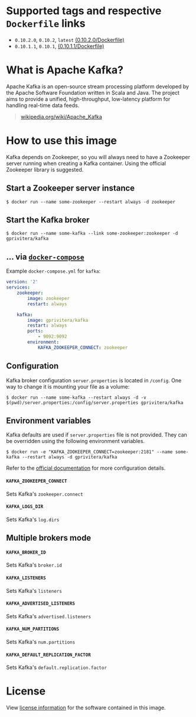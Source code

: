# Supported tags and respective `Dockerfile` links

* `0.10.2.0`, `0.10.2`, `latest` [(0.10.2.0/Dockerfile)](https://github.com/gprivitera/kafka-docker/blob/master/0.10.2.0/Dockerfile)
* `0.10.1.1`, `0.10.1`, [(0.10.1.1/Dockerfile)](https://github.com/gprivitera/kafka-docker/blob/master/0.10.1.1/Dockerfile)

# What is Apache Kafka?

Apache Kafka is an open-source stream processing platform developed by the Apache Software Foundation written in Scala and Java. The project aims to provide a unified, high-throughput, low-latency platform for handling real-time data feeds.

> [wikipedia.org/wiki/Apache_Kafka](https://en.wikipedia.org/wiki/Apache_Kafka)

# How to use this image

Kafka depends on Zookeeper, so you will always need to have a Zookeeper server running when creating a Kafka container.
Using the official Zookeeper library is suggested.

## Start a Zookeeper server instance

	$ docker run --name some-zookeeper --restart always -d zookeeper

## Start the Kafka broker

	$ docker run --name some-kafka --link some-zookeeper:zookeeper -d gprivitera/kafka

## ... via [`docker-compose`](https://github.com/docker/compose)

Example `docker-compose.yml` for `kafka`:

```yaml
version: '2'
services:
    zookeeper:
        image: zookeeper
        restart: always

    kafka:
        image: gprivitera/kafka
        restart: always
        ports:
            - 9092:9092
        environment:
            KAFKA_ZOOKEEPER_CONNECT: zookeeper

```

## Configuration

Kafka broker configuration `server.properties` is located in `/config`. One way to change it is mounting your file as a volume:

	$ docker run --name some-kafka --restart always -d -v $(pwd)/server.properties:/config/server.properties gprivitera/kafka

## Environment variables

Kafka defaults are used if `server.properties` file is not provided. They can be overridden using the following environment variables.

    $ docker run -e "KAFKA_ZOOKEEPER_CONNECT=zookeeper:2181" --name some-kafka --restart always -d gprivitera/kafka

Refer to the [official documentation](https://kafka.apache.org/documentation/) for more configuration details.

#### `KAFKA_ZOOKEEPER_CONNECT`

Sets Kafka's `zookeeper.connect`

#### `KAFKA_LOGS_DIR`

Sets Kafka's `log.dirs`

## Multiple brokers mode

#### `KAFKA_BROKER_ID`

Sets Kafka's `broker.id`

#### `KAFKA_LISTENERS`

Sets Kafka's `listeners`

#### `KAFKA_ADVERTISED_LISTENERS`

Sets Kafka's `advertised.listeners`

#### `KAFKA_NUM_PARTITIONS`

Sets Kafka's `num.partitions`

#### `KAFKA_DEFAULT_REPLICATION_FACTOR`

Sets Kafka's `default.replication.factor`

# License

View [license information](https://github.com/apache/kafka/blob/0.10.1.1/LICENSE) for the software contained in this image.